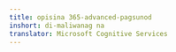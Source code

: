 ```yaml
---
title: opisina 365-advanced-pagsunod
inshort: di-maliwanag na
translator: Microsoft Cognitive Services
---
```




